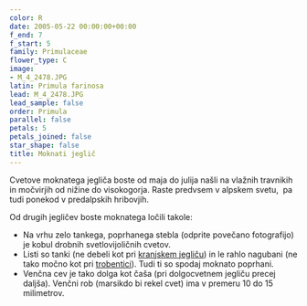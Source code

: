 ```yaml
---
color: R
date: 2005-05-22 00:00:00+00:00
f_end: 7
f_start: 5
family: Primulaceae
flower_type: C
image:
- M_4_2478.JPG
latin: Primula farinosa
lead: M_4_2478.JPG
lead_sample: false
order: Primula
parallel: false
petals: 5
petals_joined: false
star_shape: false
title: Moknati jeglič
---
```

Cvetove moknatega jegliča boste od maja do julija našli na vlažnih travnikih in močvirjih od nižine do visokogorja. Raste predvsem v alpskem svetu,  pa tudi ponekod v predalpskih hribovjih.

Od drugih jegličev boste moknatega ločili takole:

-   Na vrhu zelo tankega, poprhanega stebla (odprite povečano fotografijo) je kobul drobnih svetlovijoličnih cvetov.
-   Listi so tanki (ne debeli kot pri [kranjskem jegliču](../primulacarniolica/)) in le rahlo nagubani (ne tako močno kot pri [trobentici](../primulavulgaris/)). Tudi ti so spodaj moknato poprhani.
-   Venčna cev je tako dolga kot čaša (pri dolgocvetnem jegliču precej daljša). Venčni rob (marsikdo bi rekel cvet) ima v premeru 10 do 15 milimetrov.
